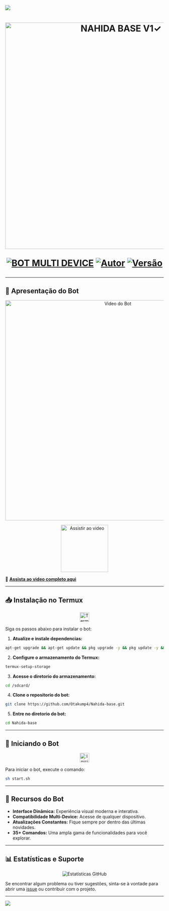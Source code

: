 <img src="https://readme-typing-svg.herokuapp.com/?font=mono&size=30&duration=4000&color=836FFF&center=falso&vCenter=falso&lines=𝐍𝐀𝐇𝐈𝐃𝐀-𝐁𝐀𝐒𝐄-𝐕𝟏✓;𝐁𝐎𝐓+𝐌𝐔𝐋𝐓𝐈+𝐃𝐄𝐕𝐈𝐂𝐄;35+𝐂𝐎𝐌𝐀𝐍𝐃𝐎𝐒+2025;𝕷𝖚𝖈𝖆𝖘-𝖒𝖔𝖉-𝖉𝖔𝖒𝖎𝖓𝖆✰✰✰✰✰">      

<h1 align="center">
<p>
<img src= "https://zero-two.info/uploads/images/file-1745447805865-948918569.jpeg" alt="NAHIDA BASE V1✓" width="720">
</p>

<p align="center">
<a href="#"><img src="https://img.shields.io/badge/BOT-MULTI--DEVICE-blue?style=for-the-badge" alt="BOT MULTI DEVICE"></a>
<a href="#"><img src="https://img.shields.io/badge/Autor-@lucas_mod_domina-orange?style=for-the-badge&logo=github" alt="Autor"></a>
<a href="#"><img src="https://img.shields.io/badge/Versão-V1.0-orange?style=for-the-badge&logo=github" alt="Versão"></a>
</p>

---

## 🎥 Apresentação do Bot

<p align="center">
<a href="https://youtu.be/4n_HCLFXAhE?si=alnIqcgCDjBHOlV4" target="_blank">
<img src="https://zero-two.info/uploads/images/file-1745447805865-948918569.jpeg" alt="Video do Bot" width="700">
</a>
</p>

<p align="center">
<a href="https://youtu.be/4n_HCLFXAhE?si=alnIqcgCDjBHOlV4" target="_blank">
<img src="https://zero-two.info/uploads/images/file-1739169354212-382718485.jpeg" alt="Assistir ao video" width="150">
</a>
</p>

 🔗 **[Assista ao video completo aqui](https://youtu.be/8eO7WksS7Y0?si=q2mffOZw9N_tYh5F)**

---

## 📥 Instalação no Termux

<div align="center">
<img src="https://user-images.githubusercontent.com/108157095/182052725-6568419a-6a9f-490a-85ea-90b94af694fe.png" alt="Termux" height="30">
</div>

Siga os passos abaixo para instalar o bot:

1. **Atualize e instale dependencias:**
 ```bash
 apt-get upgrade && apt-get update && pkg upgrade -y && pkg update -y && pkg install nodejs -y && pkg install nodejs-lts -y && pkg install ffmpeg -y && pkg install wget -y && pkg install git -y
 ```

2. **Configure o armazenamento do Termux:**
 ```bash
 termux-setup-storage
 ```

3. **Acesse o diretorio do armazenamento:**
 ```bash
 cd /sdcard/
 ```

4. **Clone o repositorio do bot:**
 ```bash
 git clone https://github.com/Otakump4/Nahida-base.git
 ```

5. **Entre no diretorio do bot:**
 ```bash
 cd Nahida-base
 ```

---

## 🚀 Iniciando o Bot

<div align="center">
<img src="https://user-images.githubusercontent.com/108157095/182053901-78e4a217-51ba-42a3-8ec5-38ed978ad752.png" alt="Iniciar Bot" height="30">
</div>

Para iniciar o bot, execute o comando:

```bash
sh start.sh
```

---

## 🎉 Recursos do Bot

- **Interface Dinâmica:** Experiência visual moderna e interativa.
- **Compatibilidade Multi-Device:** Acesse de qualquer dispositivo.
- **Atualizações Constantes:** Fique sempre por dentro das últimas novidades.
- **35+ Comandos:** Uma ampla gama de funcionalidades para você explorar.

---

## 📊 Estatísticas e Suporte

<div align="center">
<img src="https://github-readme-stats.vercel.app/api?username=Otakump4&show_icons=true&theme=radical" alt="Estatísticas GitHub">
</div>

Se encontrar algum problema ou tiver sugestões, sinta-se à vontade para abrir uma [issue](https://github.com/Otakump4/Nahida-base/issues) ou contribuir com o projeto.

---

<img src="https://readme-typing-svg.herokuapp.com/?font=mono&size=30&duration=4000&color=00FA9A&center=falso&vCenter=falso&lines=𝖆+𝕽𝖊𝖆𝖑𝖊𝖟𝖆+𝕯𝖔𝖒𝖎𝖓𝖆^-^;@lucas_mod_domina;𝕷𝖚𝖈𝖆𝖘-𝖒𝖔𝖉-𝖉𝖔𝖒𝖎𝖓𝖆✰✰✰✰✰">     

